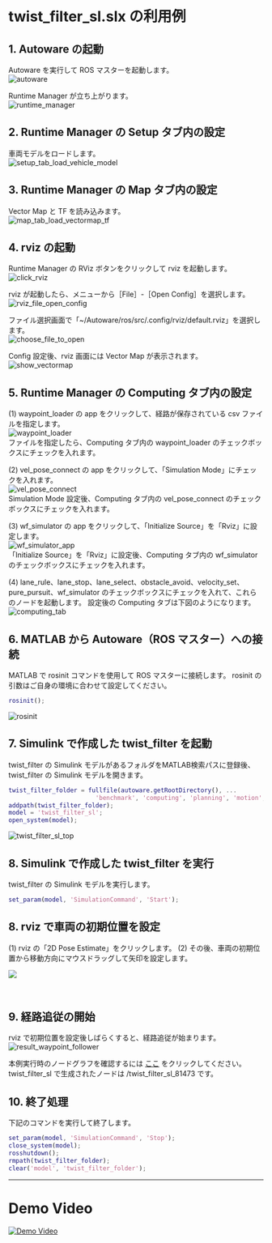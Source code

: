 # twist_filter_sl.slx の利用例
## 1. Autoware の起動
Autoware を実行して ROS マスターを起動します。    
![autoware](../images/run_autoware.png)  

Runtime Manager が立ち上がります。  
![runtime_manager](../images/runtime_manager.png)  

## 2. Runtime Manager の Setup タブ内の設定
車両モデルをロードします。  
![setup_tab_load_vehicle_model](../images/setup_tab_load_vehicle_model.png)  

## 3. Runtime Manager の Map タブ内の設定
Vector Map と TF を読み込みます。  
![map_tab_load_vectormap_tf](../images/map_tab_load_vectormap_tf.png)  

## 4. rviz の起動
Runtime Manager の RViz ボタンをクリックして rviz を起動します。  
![click_rviz](../images/click_rviz.png)  

rviz が起動したら、メニューから［File］-［Open Config］を選択します。  
![rviz_file_open_config](../images/rviz_file_open_config.png)

ファイル選択画面で「~/Autoware/ros/src/.config/rviz/default.rviz」を選択します。  
![choose_file_to_open](../images/choose_file_to_open.png)

Config 設定後、rviz 画面には Vector Map が表示されます。  
![show_vectormap](../images/show_vectormap.png)

## 5. Runtime Manager の Computing タブ内の設定
(1) waypoint_loader の app をクリックして、経路が保存されている csv ファイルを指定します。  
![waypoint_loader](../images/waypoint_loader.png)  
ファイルを指定したら、Computing タブ内の waypoint_loader のチェックボックスにチェックを入れます。  

(2) vel_pose_connect の app をクリックして、「Simulation Mode」にチェックを入れます。  
![vel_pose_connect](images/vel_pose_connect.png)  
Simulation Mode 設定後、Computing タブ内の vel_pose_connect のチェックボックスにチェックを入れます。    

(3) wf_simulator の app をクリックして、「Initialize Source」を「Rviz」に設定します。  
![wf_simulator_app](images/twist_filter/wf_simulator_app.png)  
「Initialize Source」を「Rviz」に設定後、Computing タブ内の wf_simulator のチェックボックスにチェックを入れます。

(4) lane_rule、lane_stop、lane_select、obstacle_avoid、velocity_set、pure_pursuit、wf_simulator のチェックボックスにチェックを入れて、これらのノードを起動します。
設定後の Computing タブは下図のようになります。  
![computing_tab](images/twist_filter/computing_tab.png)

## 6. MATLAB から Autoware（ROS マスター）への接続
MATLAB で rosinit コマンドを使用して ROS マスターに接続します。
rosinit の引数はご自身の環境に合わせて設定してください。
```MATLAB
rosinit();
```  
![rosinit](../images/rosinit.png)

## 7. Simulink で作成した twist_filter を起動
twist_filter の Simulink モデルがあるフォルダをMATLAB検索パスに登録後、twist_filter の Simulink モデルを開きます。
```MATLAB
twist_filter_folder = fullfile(autoware.getRootDirectory(), ...
                        'benchmark', 'computing', 'planning', 'motion', 'waypoint_follower', 'twist_filter');
addpath(twist_filter_folder);
model = 'twist_filter_sl';
open_system(model);
```  
![twist_filter_sl_top](images/twist_filter/twist_filter_sl_top.png)
 
## 8. Simulink で作成した twist_filter を実行
twist_filter の Simulink モデルを実行します。  
```MATLAB
set_param(model, 'SimulationCommand', 'Start');
```

## 8. rviz で車両の初期位置を設定
 (1) rviz の「2D Pose Estimate」をクリックします。
 (2) その後、車両の初期位置から移動方向にマウスドラッグして矢印を設定します。

![](images/2D_Pose_Estimate.png)

<html><br></html>

## 9. 経路追従の開始
rviz で初期位置を設定後しばらくすると、経路追従が始まります。  
![result_waypoint_follower](images/result_waypoint_follower.png)

本例実行時のノードグラフを確認するには 
[ここ](./images/twist_filter/rosgraph_twist_filter.png) をクリックしてください。
twist_filter_sl で生成されたノードは /twist_filter_sl_81473 です。

## 10. 終了処理
下記のコマンドを実行して終了します。  
```MATLAB
set_param(model, 'SimulationCommand', 'Stop');
close_system(model);
rosshutdown();
rmpath(twist_filter_folder);
clear('model', 'twist_filter_folder');
```
---
# Demo Video
[![Demo Video](https://i.ytimg.com/vi/hxmzXbhUMZQ/hqdefault.jpg)](https://youtu.be/hxmzXbhUMZQ)